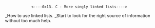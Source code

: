 				<----0x13. C - More singly linked lists---->
_How to use linked lists.
_Start to look for the right source of information without too much help.
